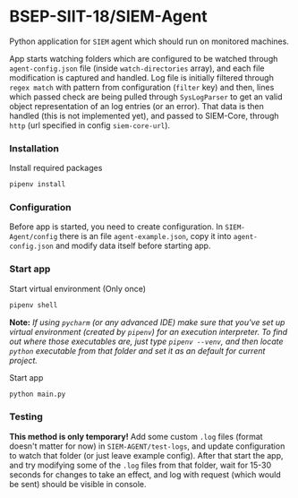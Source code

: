 # BSEP-SIIT-18/SIEM-Agent

Python application for `SIEM` agent which should run on monitored machines.

App starts watching folders which are configured to be watched through `agent-config.json` file
(inside `watch-directories` array), and each file modification is captured and handled. Log file is
initially filtered through `regex match` with pattern from configuration (`filter` key) and then,
lines which passed check are being pulled through `SysLogParser` to get an valid object representation
of an log entries (or an error). That data is then handled (this is not implemented yet), and
passed to SIEM-Core, through `http` (url specified in config `siem-core-url`).


### Installation

Install required packages
```bash
pipenv install
```

### Configuration

Before app is started, you need to create configuration. In `SIEM-Agent/config` there is an file
`agent-example.json`, copy it into `agent-config.json` and modify data itself before starting app.

### Start app

Start virtual environment (Only once)
```bash
pipenv shell
```

**Note:** *If using `pycharm` (or any advanced IDE) make sure that you've set up virtual environment
(created by `pipenv`) for an execution interpreter. To find out where those executables are, just type
`pipenv --venv`, and then locate `python` executable from that folder and set it as an default for current project.*

Start app
```bash
python main.py
```

### Testing

**This method is only temporary!**
Add some custom `.log` files (format doesn't matter for now) in `SIEM-AGENT/test-logs`, and update configuration to
watch that folder (or just leave example config). After that start the app, and try modifying some of the `.log` files
from that folder, wait for 15-30 seconds for changes to take an effect, and log with request (which would be sent)
should be visible in console.